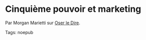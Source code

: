 # Cinquième pouvoir et marketing



Par Morgan Marietti sur [Oser le Dire](http://oserledire.typepad.fr/nous_bloguons_pour_vous/2007/03/le_cinquime_pou.html).

Tags: noepub